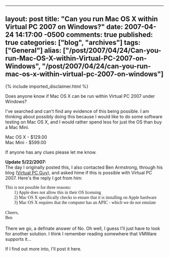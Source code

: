   ---
  layout: post
  title: "Can you run Mac OS X within Virtual PC 2007 on Windows?"
  date: 2007-04-24 14:17:00 -0500
  comments: true
  published: true
  categories: ["blog", "archives"]
  tags: ["General"]
  alias: ["/post/2007/04/24/Can-you-run-Mac-OS-X-within-Virtual-PC-2007-on-Windows", "/post/2007/04/24/can-you-run-mac-os-x-within-virtual-pc-2007-on-windows"]
  ---
<!-- more -->
{% include imported_disclaimer.html %}
<P>Does anyone know if Mac OS X can be run within Virtual PC 2007 under Windows?</P>
<P>I've searched and can't find any evidence of this being possible. I am thinking about possibly doing this because I would like to do some software testing on Mac OS X, and I would rather spend less for just the OS than buy a Mac Mini.</P>
<P>Mac OS X - $129.00<BR>Mac Mini - $599.00</P>
<P>If anyone has any clues please let me know.</P>
<P><STRONG>Update 5/22/2007:<BR></STRONG>The day I originally posted this, I also contacted Ben Armstrong, through his blog (<A href="http://blogs.msdn.com/virtual_pc_guy/default.aspx">Virtual PC Guy</A>), and asked hime if this is possible with Virtual PC 2007. Here's the reply I got from him:</P>
<P class=MsoPlainText style="MARGIN: 0in 0in 0pt"><FONT face=Consolas>This is not possible for three reasons:</FONT></P>
<P class=MsoPlainText style="MARGIN: 0in 0in 0pt"><FONT face=Consolas><SPAN style="mso-spacerun: yes">&nbsp;&nbsp;&nbsp;&nbsp;&nbsp;&nbsp;&nbsp; </SPAN>1) Apple does not allow this in their OS licensing</FONT></P>
<P class=MsoPlainText style="MARGIN: 0in 0in 0pt"><FONT face=Consolas><SPAN style="mso-spacerun: yes">&nbsp;&nbsp;&nbsp;&nbsp;&nbsp;&nbsp;&nbsp; </SPAN>2) Mac OS X specifically checks to ensure that it is installing on Apple hardware</FONT></P>
<P class=MsoPlainText style="MARGIN: 0in 0in 0pt"><FONT face=Consolas><SPAN style="mso-spacerun: yes">&nbsp;&nbsp;&nbsp;&nbsp;&nbsp;&nbsp;&nbsp; </SPAN>3) Mac OS X requires that the computer has an APIC - which we do not emulate</FONT></P>
<P class=MsoPlainText style="MARGIN: 0in 0in 0pt"><?xml:namespace prefix = o ns = "urn:schemas-microsoft-com:office:office" /><o:p><FONT face=Consolas>&nbsp;</FONT></o:p></P>
<P class=MsoPlainText style="MARGIN: 0in 0in 0pt"><FONT face=Consolas>Cheers,</FONT></P>
<P class=MsoPlainText style="MARGIN: 0in 0in 0pt"><FONT face=Consolas>Ben</FONT></P>
<P class=MsoPlainText style="MARGIN: 0in 0in 0pt">&nbsp;</P>
<P class=MsoPlainText style="MARGIN: 0in 0in 0pt">There we go, a definate answer of No. Oh well, I guess I'll just have to look for another solution. I think I remember reading somewhere that VMWare supports it...</P>
<P>If I find out more into, I'll post it here.</P>
<P>&nbsp;</P>
